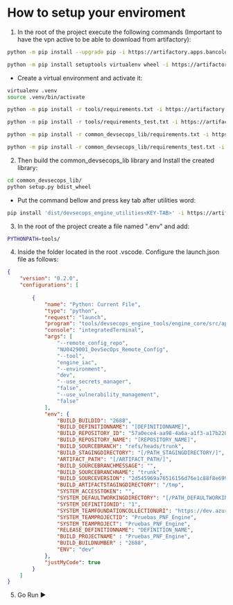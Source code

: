 # How to setup your enviroment

1. In the root of the project execute the following commands (Important to have the vpn active to be able to download from artifactory):
 
```bash
python -m pip install --upgrade pip -i https://artifactory.apps.bancolombia.com/api/pypi/python-org/simple --trusted-host artifactory.apps.bancolombia.com
```
```bash
python -m pip install setuptools virtualenv wheel -i https://artifactory.apps.bancolombia.com/api/pypi/python-org/simple --trusted-host artifactory.apps.bancolombia.com
```
* Create a virtual environment and activate it:
```bash
virtualenv .venv
source .venv/bin/activate
```
```bash
python -m pip install -r tools/requirements.txt -i https://artifactory.apps.bancolombia.com/api/pypi/python-org/simple --trusted-host artifactory.apps.bancolombia.com
```
```bash
python -m pip install -r tools/requirements_test.txt -i https://artifactory.apps.bancolombia.com/api/pypi/python-org/simple --trusted-host artifactory.apps.bancolombia.com     
```
```bash
python -m pip install -r common_devsecops_lib/requirements.txt -i https://artifactory.apps.bancolombia.com/api/pypi/python-org/simple --trusted-host artifactory.apps.bancolombia.com
```
```bash
python -m pip install -r common_devsecops_lib/requirements_test.txt -i https://artifactory.apps.bancolombia.com/api/pypi/python-org/simple --trusted-host artifactory.apps.bancolombia.com     
```
2. Then build the common_devsecops_lib library and Install the created library:
```bash
cd common_devsecops_lib/
python setup.py bdist_wheel
```
* Put the command bellow and press key tab after utilities word:
```bash
pip install 'dist/devsecops_engine_utilities<KEY-TAB>' -i https://artifactory.apps.bancolombia.com/api/pypi/python-org/simple --trusted-host artifactory.apps.bancolombia.com
```
 
3. In the root of the project create a file named ".env" and add:
```bash
PYTHONPATH=tools/
```

4. Inside the folder located in the root .vscode. Configure the launch.json file as follows:

```json
{
    "version": "0.2.0",
    "configurations": [
        
        {
            "name": "Python: Current File",
            "type": "python",
            "request": "launch",
            "program": "tools/devsecops_engine_tools/engine_core/src/applications/runner_engine_core.py",
            "console": "integratedTerminal",
            "args": [
                "--remote_config_repo",
                "NU0429001_DevSecOps_Remote_Config",
                "--tool",
                "engine_iac",
                "--environment",
                "dev",
                "--use_secrets_manager",
                "false",
                "--use_vulnerability_management",
                "false"
            ],
            "env": {
                "BUILD_BUILDID": "2688",
                "BUILD_DEFINITIONNAME": "[DEFINITIONNAME]",
                "BUILD_REPOSITORY_ID": "57a0ece4-aa98-4a6a-a1f3-a17b2207fb6f",
                "BUILD_REPOSITORY_NAME": "[REPOSITORY_NAME]",
                "BUILD_SOURCEBRANCH": "refs/heads/trunk",
                "BUILD_STAGINGDIRECTORY": "[/PATH_STAGINGDIRECTORY/]",
                "ARTIFACT_PATH": "[/ARTIFACT_PATH/]",
                "BUILD_SOURCEBRANCHMESSAGE": "",
                "BUILD_SOURCEBRANCHNAME": "trunk",
                "BUILD_SOURCEVERSION": "2d545969a76516156d76e1c88f8e699537e889bd",
                "BUILD_ARTIFACTSTAGINGDIRECTORY": "/tmp",
                "SYSTEM_ACCESSTOKEN": "",
                "SYSTEM_DEFAULTWORKINGDIRECTORY": "[/PATH_DEFAULTWORKINGDIRECTORY/]",
                "SYSTEM_DEFINITIONID": "1",
                "SYSTEM_TEAMFOUNDATIONCOLLECTIONURI": "https://dev.azure.com/PNFEngineTest/",
                "SYSTEM_TEAMPROJECTID": "Pruebas_PNF_Engine",
                "SYSTEM_TEAMPROJECT": "Pruebas_PNF_Engine",
                "RELEASE_DEFINITIONNAME": "DEFINITION_NAME",
                "BUILD_PROJECTNAME" : "Pruebas_PNF_Engine",
                "BUILD_BUILDNUMBER" : "2688",
                "ENV": "dev"
            },
            "justMyCode": true
        }
    ]
}
```

5. Go Run :arrow_forward: